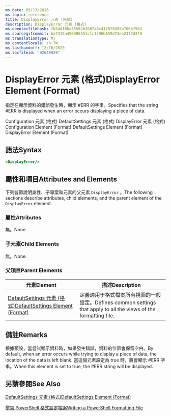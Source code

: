 ```yaml
---
ms.date: 09/13/2016
ms.topic: reference
title: DisplayError 元素 (格式)
description: DisplayError 元素 (格式)
ms.openlocfilehash: fb54df86a3558263687a8c417870495b7066f563
ms.sourcegitcommit: ba7315a496986451cfc1296b659d73ea2373d3f0
ms.translationtype: MT
ms.contentlocale: zh-TW
ms.lasthandoff: 12/10/2020
ms.locfileid: "92649929"
---
```

# <a name="displayerror-element-format"></a><span data-ttu-id="ad0b5-103">DisplayError 元素 (格式)</span><span class="sxs-lookup"><span data-stu-id="ad0b5-103">DisplayError Element (Format)</span></span>

<span data-ttu-id="ad0b5-104">指定在顯示資料的錯誤發生時，顯示 #ERR 的字串。</span><span class="sxs-lookup"><span data-stu-id="ad0b5-104">Specifies that the string #ERR is displayed when an error occurs displaying a piece of data.</span></span>

<span data-ttu-id="ad0b5-105">Configuration 元素 (格式) DefaultSettings 元素 (格式) DisplayError 元素 (格式) </span><span class="sxs-lookup"><span data-stu-id="ad0b5-105">Configuration Element (Format) DefaultSettings Element (Format) DisplayError Element (Format)</span></span>

## <a name="syntax"></a><span data-ttu-id="ad0b5-106">語法</span><span class="sxs-lookup"><span data-stu-id="ad0b5-106">Syntax</span></span>

```xml
<DisplayError/>
```

## <a name="attributes-and-elements"></a><span data-ttu-id="ad0b5-107">屬性和項目</span><span class="sxs-lookup"><span data-stu-id="ad0b5-107">Attributes and Elements</span></span>

<span data-ttu-id="ad0b5-108">下列各節說明屬性、子專案和元素的父元素 `DisplayError` 。</span><span class="sxs-lookup"><span data-stu-id="ad0b5-108">The following sections describe attributes, child elements, and the parent element of the `DisplayError` element.</span></span>

### <a name="attributes"></a><span data-ttu-id="ad0b5-109">屬性</span><span class="sxs-lookup"><span data-stu-id="ad0b5-109">Attributes</span></span>

<span data-ttu-id="ad0b5-110">無。</span><span class="sxs-lookup"><span data-stu-id="ad0b5-110">None.</span></span>

### <a name="child-elements"></a><span data-ttu-id="ad0b5-111">子元素</span><span class="sxs-lookup"><span data-stu-id="ad0b5-111">Child Elements</span></span>

<span data-ttu-id="ad0b5-112">無。</span><span class="sxs-lookup"><span data-stu-id="ad0b5-112">None.</span></span>

### <a name="parent-elements"></a><span data-ttu-id="ad0b5-113">父項目</span><span class="sxs-lookup"><span data-stu-id="ad0b5-113">Parent Elements</span></span>

|<span data-ttu-id="ad0b5-114">元素</span><span class="sxs-lookup"><span data-stu-id="ad0b5-114">Element</span></span>|<span data-ttu-id="ad0b5-115">描述</span><span class="sxs-lookup"><span data-stu-id="ad0b5-115">Description</span></span>|
|-------------|-----------------|
|[<span data-ttu-id="ad0b5-116">DefaultSettings 元素 (格式)</span><span class="sxs-lookup"><span data-stu-id="ad0b5-116">DefaultSettings Element (Format)</span></span>](./defaultsettings-element-format.md)|<span data-ttu-id="ad0b5-117">定義適用于格式檔案所有視圖的一般設定。</span><span class="sxs-lookup"><span data-stu-id="ad0b5-117">Defines common settings that apply to all the views of the formatting file.</span></span>|

## <a name="remarks"></a><span data-ttu-id="ad0b5-118">備註</span><span class="sxs-lookup"><span data-stu-id="ad0b5-118">Remarks</span></span>

<span data-ttu-id="ad0b5-119">根據預設，當嘗試顯示資料時，如果發生錯誤，資料的位置會保留空白。</span><span class="sxs-lookup"><span data-stu-id="ad0b5-119">By default, when an error occurs while trying to display a piece of data, the location of the data is left blank.</span></span> <span data-ttu-id="ad0b5-120">當這個元素設定為 true 時，將會顯示 #ERR 字串。</span><span class="sxs-lookup"><span data-stu-id="ad0b5-120">When this element is set to true, the #ERR string will be displayed.</span></span>

## <a name="see-also"></a><span data-ttu-id="ad0b5-121">另請參閱</span><span class="sxs-lookup"><span data-stu-id="ad0b5-121">See Also</span></span>

[<span data-ttu-id="ad0b5-122">DefaultSettings 元素 (格式)</span><span class="sxs-lookup"><span data-stu-id="ad0b5-122">DefaultSettings Element (Format)</span></span>](./defaultsettings-element-format.md)

[<span data-ttu-id="ad0b5-123">撰寫 PowerShell 格式設定檔案</span><span class="sxs-lookup"><span data-stu-id="ad0b5-123">Writing a PowerShell Formatting File</span></span>](./writing-a-powershell-formatting-file.md)
